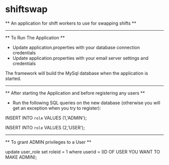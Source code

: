 # shiftswap #


** An application for shift workers to use for swapping shifts **


- - - -
** To Run The Application **
* Update application.properties with your database connection credentials
* Update application.properties with your email server settings and credentials 
 
The framework will build the MySql database when the application is started.

- - - -
** After starting the Application and before registering any users **

* Run the following SQL queries on the new database (otherwise you will get an exception when you try to register):

INSERT INTO `role` VALUES (1,'ADMIN');

INSERT INTO `role` VALUES (2,'USER');

- - - -
** To grant ADMIN privileges to a User **

update user_role set roleid = 1 where userid = (ID OF USER YOU WANT TO MAKE ADMIN);


